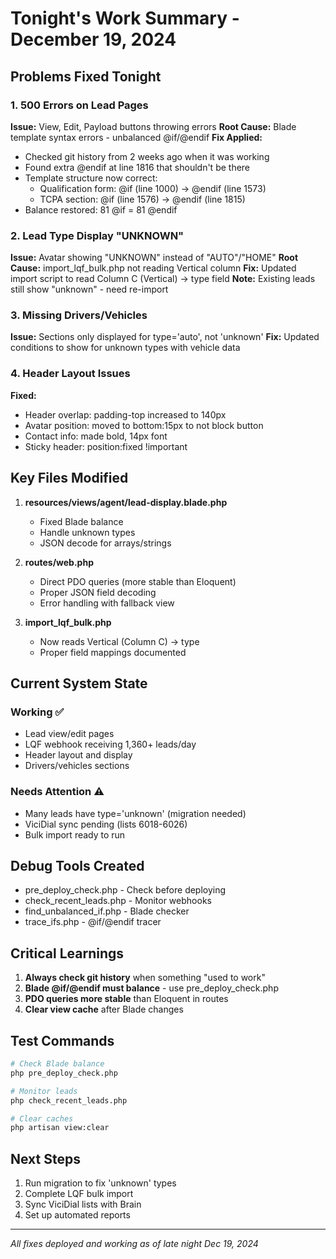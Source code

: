 # Tonight's Work Summary - December 19, 2024

## Problems Fixed Tonight

### 1. 500 Errors on Lead Pages
**Issue:** View, Edit, Payload buttons throwing errors
**Root Cause:** Blade template syntax errors - unbalanced @if/@endif
**Fix Applied:**
- Checked git history from 2 weeks ago when it was working
- Found extra @endif at line 1816 that shouldn't be there
- Template structure now correct:
  - Qualification form: @if (line 1000) → @endif (line 1573)
  - TCPA section: @if (line 1576) → @endif (line 1815)
- Balance restored: 81 @if = 81 @endif

### 2. Lead Type Display "UNKNOWN"
**Issue:** Avatar showing "UNKNOWN" instead of "AUTO"/"HOME"
**Root Cause:** import_lqf_bulk.php not reading Vertical column
**Fix:** Updated import script to read Column C (Vertical) → type field
**Note:** Existing leads still show "unknown" - need re-import

### 3. Missing Drivers/Vehicles
**Issue:** Sections only displayed for type='auto', not 'unknown'
**Fix:** Updated conditions to show for unknown types with vehicle data

### 4. Header Layout Issues
**Fixed:**
- Header overlap: padding-top increased to 140px
- Avatar position: moved to bottom:15px to not block button
- Contact info: made bold, 14px font
- Sticky header: position:fixed !important

## Key Files Modified

1. **resources/views/agent/lead-display.blade.php**
   - Fixed Blade balance
   - Handle unknown types
   - JSON decode for arrays/strings

2. **routes/web.php**
   - Direct PDO queries (more stable than Eloquent)
   - Proper JSON field decoding
   - Error handling with fallback view

3. **import_lqf_bulk.php**
   - Now reads Vertical (Column C) → type
   - Proper field mappings documented

## Current System State

### Working ✅
- Lead view/edit pages
- LQF webhook receiving 1,360+ leads/day
- Header layout and display
- Drivers/vehicles sections

### Needs Attention ⚠️
- Many leads have type='unknown' (migration needed)
- ViciDial sync pending (lists 6018-6026)
- Bulk import ready to run

## Debug Tools Created
- pre_deploy_check.php - Check before deploying
- check_recent_leads.php - Monitor webhooks
- find_unbalanced_if.php - Blade checker
- trace_ifs.php - @if/@endif tracer

## Critical Learnings

1. **Always check git history** when something "used to work"
2. **Blade @if/@endif must balance** - use pre_deploy_check.php
3. **PDO queries more stable** than Eloquent in routes
4. **Clear view cache** after Blade changes

## Test Commands
```bash
# Check Blade balance
php pre_deploy_check.php

# Monitor leads
php check_recent_leads.php

# Clear caches
php artisan view:clear
```

## Next Steps
1. Run migration to fix 'unknown' types
2. Complete LQF bulk import
3. Sync ViciDial lists with Brain
4. Set up automated reports

---
*All fixes deployed and working as of late night Dec 19, 2024*
